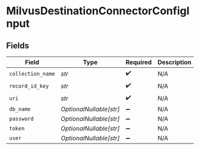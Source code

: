 # MilvusDestinationConnectorConfigInput


## Fields

| Field                   | Type                    | Required                | Description             |
| ----------------------- | ----------------------- | ----------------------- | ----------------------- |
| `collection_name`       | *str*                   | :heavy_check_mark:      | N/A                     |
| `record_id_key`         | *str*                   | :heavy_check_mark:      | N/A                     |
| `uri`                   | *str*                   | :heavy_check_mark:      | N/A                     |
| `db_name`               | *OptionalNullable[str]* | :heavy_minus_sign:      | N/A                     |
| `password`              | *OptionalNullable[str]* | :heavy_minus_sign:      | N/A                     |
| `token`                 | *OptionalNullable[str]* | :heavy_minus_sign:      | N/A                     |
| `user`                  | *OptionalNullable[str]* | :heavy_minus_sign:      | N/A                     |